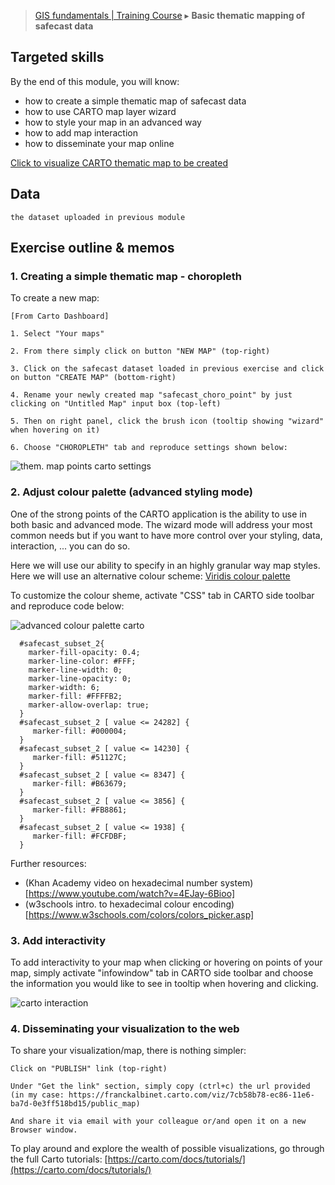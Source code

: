 > [GIS fundamentals | Training Course](agenda.md) ▸ **Basic thematic mapping of safecast data**

## Targeted skills
By the end of this module, you will know:
* how to create a simple thematic map of safecast data
* how to use CARTO map layer wizard
* how to style your map in an advanced way
* how to add map interaction
* how to disseminate your map online

[Click to visualize CARTO thematic map to be created](https://franckalbinet.carto.com/viz/7cb58b78-ec86-11e6-ba7d-0e3ff518bd15/public_map)


## Data

```
the dataset uploaded in previous module
```

## Exercise outline & memos

### 1. Creating a simple thematic map - choropleth

To create a new map:

```
[From Carto Dashboard]

1. Select "Your maps"

2. From there simply click on button "NEW MAP" (top-right)

3. Click on the safecast dataset loaded in previous exercise and click on button "CREATE MAP" (bottom-right)

4. Rename your newly created map "safecast_choro_point" by just clicking on "Untitled Map" input box (top-left)

5. Then on right panel, click the brush icon (tooltip showing "wizard" when hovering on it)

6. Choose "CHOROPLETH" tab and reproduce settings shown below:
```

![them. map points carto settings](img/them-mapping-carto-points.png)

### 2. Adjust colour palette (advanced styling mode)
One of the strong points of the CARTO application is the ability to use in both basic and advanced mode. The wizard mode will address your most common needs but if you want to have more control over your styling, data, interaction, ... you can do so.

Here we will use our ability to specify in an highly granular way map styles. Here we will use an alternative colour scheme:
[Viridis colour palette](https://cran.r-project.org/web/packages/viridis/vignettes/intro-to-viridis.html)

To customize the colour sheme, activate "CSS" tab in CARTO side toolbar and reproduce code below:

![advanced colour palette carto](img/avanced-colour-palette-carto.png)

```
  #safecast_subset_2{
    marker-fill-opacity: 0.4;
    marker-line-color: #FFF;
    marker-line-width: 0;
    marker-line-opacity: 0;
    marker-width: 6;
    marker-fill: #FFFFB2;
    marker-allow-overlap: true;
  }
  #safecast_subset_2 [ value <= 24282] {
     marker-fill: #000004;
  }
  #safecast_subset_2 [ value <= 14230] {
     marker-fill: #51127C;
  }
  #safecast_subset_2 [ value <= 8347] {
     marker-fill: #B63679;
  }
  #safecast_subset_2 [ value <= 3856] {
     marker-fill: #FB8861;
  }
  #safecast_subset_2 [ value <= 1938] {
     marker-fill: #FCFDBF;
  }
```

Further resources:
* (Khan Academy video on hexadecimal number system)[https://www.youtube.com/watch?v=4EJay-6Bioo]
* (w3schools intro. to hexadecimal colour encoding)[https://www.w3schools.com/colors/colors_picker.asp]

### 3. Add interactivity
To add interactivity to your map when clicking or hovering on points of your map, simply
activate "infowindow" tab in CARTO side toolbar and choose the information you would like to see in tooltip when
hovering and clicking.

![carto interaction](img/carto-interaction.png)

### 4. Disseminating your visualization to the web

To share your visualization/map, there is nothing simpler:

```
Click on "PUBLISH" link (top-right)

Under "Get the link" section, simply copy (ctrl+c) the url provided 
(in my case: https://franckalbinet.carto.com/viz/7cb58b78-ec86-11e6-ba7d-0e3ff518bd15/public_map)

And share it via email with your colleague or/and open it on a new Browser window.
```

To play around and explore the wealth of possible visualizations, go through the full
Carto tutorials: [https://carto.com/docs/tutorials/](https://carto.com/docs/tutorials/)




